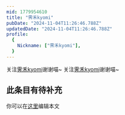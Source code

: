 ```yaml
---
mid: 1779954610
title: "霁禾kyomi"
pubDate: "2024-11-04T11:26:46.788Z"
updatedDate: "2024-11-04T11:26:46.788Z"
profile:
  {
    Nickname: ["霁禾kyomi"],
  }
---
```


关注[霁禾kyomi](https://space.bilibili.com/1779954610)谢谢喵~ 关注[霁禾kyomi](https://space.bilibili.com/1779954610)谢谢喵~

## 此条目有待补充
你可以在[这里](https://github.com/Yuhanawa/VTuber.ICU-Content/edit/master/v/霁禾kyomi/index.md)编辑本文
